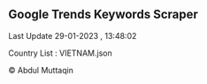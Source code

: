 

## Google Trends Keywords Scraper 
 
Last Update 29-01-2023 , 13:48:02

Country List :
VIETNAM.json



© Abdul Muttaqin 
